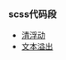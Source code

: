 ### scss代码段
* [清浮动](https://github.com/staven630/code-segment/blob/master/css/%E6%B8%85%E6%B5%AE%E5%8A%A8.md)
* [文本溢出](https://github.com/staven630/code-segment/blob/master/css/%E6%96%87%E6%9C%AC%E6%BA%A2%E5%87%BA.md)